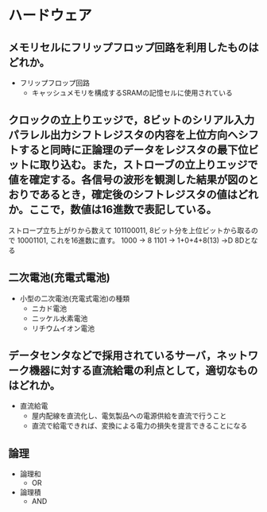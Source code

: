 # ハードウェア
## メモリセルにフリップフロップ回路を利用したものはどれか。
- フリップフロップ回路
  - キャッシュメモリを構成するSRAMの記憶セルに使用されている


## クロックの立上りエッジで，8ビットのシリアル入力パラレル出力シフトレジスタの内容を上位方向ヘシフトすると同時に正論理のデータをレジスタの最下位ビットに取り込む。また，ストローブの立上りエッジで値を確定する。各信号の波形を観測した結果が図のとおりであるとき，確定後のシフトレジスタの値はどれか。ここで，数値は16進数で表記している。
ストロープ立ち上がりから数えて
101100011,
8ビット分を上位ビットから取るので
10001101,
これを16進数に直す。
1000 -> 8
1101 -> 1+0+4+8(13) ->D
8Dとなる


## 二次電池(充電式電池)
- 小型の二次電池(充電式電池)の種類
  - ニカド電池
  - ニッケル水素電池
  - リチウムイオン電池


## データセンタなどで採用されているサーバ，ネットワーク機器に対する直流給電の利点として，適切なものはどれか。
- 直流給電
  - 屋内配線を直流化し、電気製品への電源供給を直流で行うこと
  - 直流で給電できれば、変換による電力の損失を提言できることになる


## 論理
- 論理和
  - OR
- 論理積
  - AND


